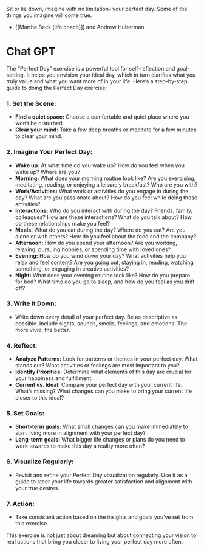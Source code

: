 Sit or lie down, imagine with no limitation- your perfect day. Some of the things you imagine will come true. 
- [[Martha Beck (life coach)]] and Andrew Huberman
# Chat GPT
The "Perfect Day" exercise is a powerful tool for self-reflection and goal-setting. It helps you envision your ideal day, which in turn clarifies what you truly value and what you want more of in your life. Here’s a step-by-step guide to doing the Perfect Day exercise:

### 1. **Set the Scene:**
   - **Find a quiet space:** Choose a comfortable and quiet place where you won’t be disturbed.
   - **Clear your mind:** Take a few deep breaths or meditate for a few minutes to clear your mind.

### 2. **Imagine Your Perfect Day:**
   - **Wake up:** At what time do you wake up? How do you feel when you wake up? Where are you?
   - **Morning:** What does your morning routine look like? Are you exercising, meditating, reading, or enjoying a leisurely breakfast? Who are you with?
   - **Work/Activities:** What work or activities do you engage in during the day? What are you passionate about? How do you feel while doing these activities?
   - **Interactions:** Who do you interact with during the day? Friends, family, colleagues? How are these interactions? What do you talk about? How do these relationships make you feel?
   - **Meals:** What do you eat during the day? Where do you eat? Are you alone or with others? How do you feel about the food and the company?
   - **Afternoon:** How do you spend your afternoon? Are you working, relaxing, pursuing hobbies, or spending time with loved ones?
   - **Evening:** How do you wind down your day? What activities help you relax and feel content? Are you going out, staying in, reading, watching something, or engaging in creative activities?
   - **Night:** What does your evening routine look like? How do you prepare for bed? What time do you go to sleep, and how do you feel as you drift off?

### 3. **Write It Down:**
   - Write down every detail of your perfect day. Be as descriptive as possible. Include sights, sounds, smells, feelings, and emotions. The more vivid, the better.

### 4. **Reflect:**
   - **Analyze Patterns:** Look for patterns or themes in your perfect day. What stands out? What activities or feelings are most important to you?
   - **Identify Priorities:** Determine what elements of this day are crucial for your happiness and fulfillment.
   - **Current vs. Ideal:** Compare your perfect day with your current life. What’s missing? What changes can you make to bring your current life closer to this ideal?

### 5. **Set Goals:**
   - **Short-term goals:** What small changes can you make immediately to start living more in alignment with your perfect day?
   - **Long-term goals:** What bigger life changes or plans do you need to work towards to make this day a reality more often?

### 6. **Visualize Regularly:**
   - Revisit and refine your Perfect Day visualization regularly. Use it as a guide to steer your life towards greater satisfaction and alignment with your true desires.

### 7. **Action:**
   - Take consistent action based on the insights and goals you’ve set from this exercise. 

This exercise is not just about dreaming but about connecting your vision to real actions that bring you closer to living your perfect day more often.